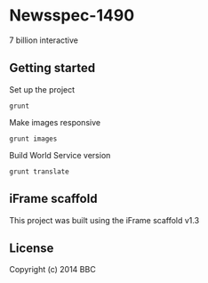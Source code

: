 # Newsspec-1490

7 billion interactive

## Getting started

Set up the project

```
grunt
```

Make images responsive

```
grunt images
```

Build World Service version

```
grunt translate
```

## iFrame scaffold

This project was built using the iFrame scaffold v1.3

## License
Copyright (c) 2014 BBC
